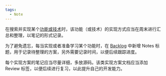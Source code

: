 ```yaml
---
tags:
  - Note
---
```

在搜索并实现某个[功能或技术](技术学习与熟练应用.md)时，该功能（或技术）的实现方式应当在周末进行汇总和整理，以笔记的形式记录。

为了避免遗忘，每当实现或者准备学习某个功能时，在 [Backlog](积压任务与待办事项.md) 中新增 Notes 标题，用于记录待整理的方案，另外需要记录时间，以便后续跟踪进度。

每个实现方案的笔记应当尽量详细，多放源码。该类实现方案文档应当添加 Review 标签，以便后续进行复习，以此提升自己的开发能力。
